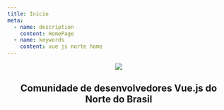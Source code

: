 ```yaml
---
title: Início
meta:
  - name: description
    content: HomePage
  - name: keywords
    content: vue js norte home
---
```


<p align="center">
  <img src="https://raw.githubusercontent.com/vuejs-norte/artworks/master/logo-256x256.png" />
</p>

<h2 align="center" style="border-bottom:none !important">
  Comunidade de desenvolvedores Vue.js do Norte do Brasil
</h2>
